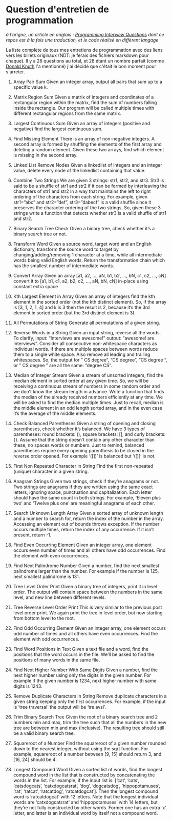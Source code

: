 # Question d'entretien de programmation

_à l'origne, un article en anglais : [Programming Interview Questions](http://www.ardendertat.com/2012/01/09/programming-interview-questions/) dont ce repos est à la fois une traduction, et le code réalisé en différent langage_


La liste complète de tous mes entretiens de programmation avec des liens vers les billets originaux (NDT: je ferais des fichiers markdown pour chaque). Il y a 28 questions au total, et 28 étant un nombre parfait (comme [Donald Knuth](https://en.wikipedia.org/wiki/Donald_Knuth) l'a mentionné) j'ai décidé que c'était le bon moment pour s'arreter.


1. Array Pair Sum
Given an integer array, output all pairs that sum up to a specific value k.

2. Matrix Region Sum
Given a matrix of integers and coordinates of a rectangular region within the matrix, find the sum of numbers falling inside the rectangle. Our program will be called multiple times with different rectangular regions from the same matrix.

3. Largest Continuous Sum
Given an array of integers (positive and negative) find the largest continuous sum.

4. Find Missing Element
There is an array of non-negative integers. A second array is formed by shuffling the elements of the first array and deleting a random element. Given these two arrays, find which element is missing in the second array.

5. Linked List Remove Nodes
Given a linkedlist of integers and an integer value, delete every node of the linkedlist containing that value.

6. Combine Two Strings
We are given 3 strings: str1, str2, and str3. Str3 is said to be a shuffle of str1 and str2 if it can be formed by interleaving the characters of str1 and str2 in a way that maintains the left to right ordering of the characters from each string. For example, given str1=”abc” and str2=”def”, str3=”dabecf” is a valid shuffle since it preserves the character ordering of the two strings. So, given these 3 strings write a function that detects whether str3 is a valid shuffle of str1 and str2.

7. Binary Search Tree Check
Given a binary tree, check whether it’s a binary search tree or not.

8. Transform Word
Given a source word, target word and an English dictionary, transform the source word to target by changing/adding/removing 1 character at a time, while all intermediate words being valid English words. Return the transformation chain which has the smallest number of intermediate words.

9. Convert Array
Given an array [a1, a2, …, aN, b1, b2, …, bN, c1, c2, …, cN]  convert it to [a1, b1, c1, a2, b2, c2, …, aN, bN, cN] in-place using constant extra space

10. Kth Largest Element in Array
Given an array of integers find the kth element in the sorted order (not the kth distinct element). So, if the array is [3, 1, 2, 1, 4] and k is 3 then the result is 2, because it’s the 3rd element in sorted order (but the 3rd distinct element is 3).

11. All Permutations of String
Generate all permutations of a given string.

12. Reverse Words in a String
Given an input string, reverse all the words. To clarify, input: “Interviews are awesome!” output: “awesome! are Interviews”. Consider all consecutive non-whitespace characters as individual words. If there are multiple spaces between words reduce them to a single white space. Also remove all leading and trailing whitespaces. So, the output for ”   CS degree”, “CS    degree”, “CS degree   “, or ”   CS   degree   ” are all the same: “degree CS”.

13. Median of Integer Stream
Given a stream of unsorted integers, find the median element in sorted order at any given time. So, we will be receiving a continuous stream of numbers in some random order and we don’t know the stream length in advance. Write a function that finds the median of the already received numbers efficiently at any time. We will be asked to find the median multiple times. Just to recall, median is the middle element in an odd length sorted array, and in the even case it’s the average of the middle elements.

14. Check Balanced Parentheses
Given a string of opening and closing parentheses, check whether it’s balanced. We have 3 types of parentheses: round brackets: (), square brackets: [], and curly brackets: {}. Assume that the string doesn’t contain any other character than these, no spaces words or numbers. Just to remind, balanced parentheses require every opening parenthesis to be closed in the reverse order opened. For example ‘([])’ is balanced but ‘([)]‘ is not.

 15. First Non Repeated Character in String
Find the first non-repeated (unique) character in a given string.

16. Anagram Strings
Given two strings, check if they’re anagrams or not. Two strings are anagrams if they are written using the same exact letters, ignoring space, punctuation and capitalization. Each letter should have the same count in both strings. For example, ‘Eleven plus two’ and ‘Twelve plus one’ are meaningful anagrams of each other.

17. Search Unknown Length Array
Given a sorted array of unknown length and a number to search for, return the index of the number in the array. Accessing an element out of bounds throws exception. If the number occurs multiple times, return the index of any occurrence. If it isn’t present, return -1.

18. Find Even Occurring Element
Given an integer array, one element occurs even number of times and all others have odd occurrences. Find the element with even occurrences.

19. Find Next Palindrome Number
Given a number, find the next smallest palindrome larger than the number. For example if the number is 125, next smallest palindrome is 131.

20. Tree Level Order Print
Given a binary tree of integers, print it in level order. The output will contain space between the numbers in the same level, and new line between different levels.

21. Tree Reverse Level Order Print
This is very similar to the previous post level order print. We again print the tree in level order, but now starting from bottom level to the root.

22. Find Odd Occurring Element
Given an integer array, one element occurs odd number of times and all others have even occurrences. Find the element with odd occurrences.

23. Find Word Positions in Text
Given a text file and a word, find the positions that the word occurs in the file. We’ll be asked to find the positions of many words in the same file.

24. Find Next Higher Number With Same Digits
Given a number, find the next higher number using only the digits in the given number. For example if the given number is 1234, next higher number with same digits is 1243.

25. Remove Duplicate Characters in String
Remove duplicate characters in a given string keeping only the first occurrences. For example, if the input is ‘tree traversal’ the output will be ‘tre avsl’.

26. Trim Binary Search Tree
Given the root of a binary search tree and 2 numbers min and max, trim the tree such that all the numbers in the new tree are between min and max (inclusive). The resulting tree should still be a valid binary search tree.

27. Squareroot of a Number
Find the squareroot of a given number rounded down to the nearest integer, without using the sqrt function. For example, squareroot of a number between [9, 15] should return 3, and [16, 24] should be 4.

28. Longest Compound Word
Given a sorted list of words, find the longest compound word in the list that is constructed by concatenating the words in the list. For example, if the input list is: [‘cat’, ‘cats’, ‘catsdogcats’, ‘catxdogcatsrat’, ‘dog’, ‘dogcatsdog’, ‘hippopotamuses’, ‘rat’, ‘ratcat’, ‘ratcatdog’, ‘ratcatdogcat’]. Then the longest compound word is ‘ratcatdogcat’ with 12 letters. Note that the longest individual words are ‘catxdogcatsrat’ and ‘hippopotamuses’ with 14 letters, but they’re not fully constructed by other words. Former one has an extra ‘x’ letter, and latter is an individual word by itself not a compound word.
